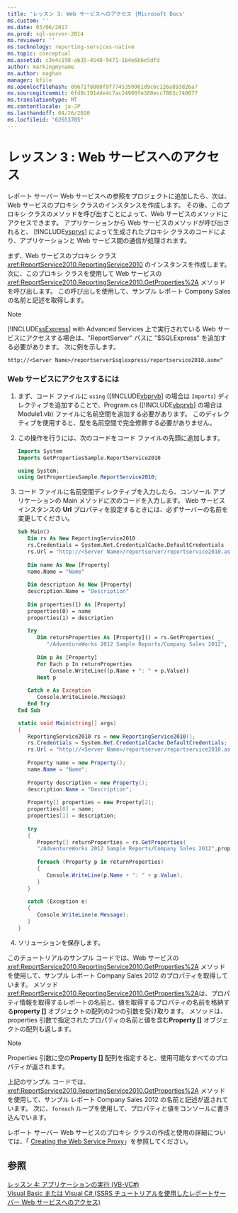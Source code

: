 ```yaml
---
title: 'レッスン 3: Web サービスへのアクセス |Microsoft Docs'
ms.custom: ''
ms.date: 03/06/2017
ms.prod: sql-server-2014
ms.reviewer: ''
ms.technology: reporting-services-native
ms.topic: conceptual
ms.assetid: c3e4c198-ab35-4548-9471-1b4e6b6e5dfd
author: markingmyname
ms.author: maghan
manager: kfile
ms.openlocfilehash: 09671f8880f9f7745359961d9c6c126a893d26a7
ms.sourcegitcommit: 6fd8c1914de4c7ac24900fe388ecc7883c740077
ms.translationtype: MT
ms.contentlocale: ja-JP
ms.lasthandoff: 04/26/2020
ms.locfileid: "62653785"
---
```

# <a name="lesson-3-accessing-the-web-service"></a>レッスン 3 : Web サービスへのアクセス
  レポート サーバー Web サービスへの参照をプロジェクトに追加したら、次は、Web サービスのプロキシ クラスのインスタンスを作成します。 その後、このプロキシ クラスのメソッドを呼び出すことによって、Web サービスのメソッドにアクセスできます。 アプリケーションから Web サービスのメソッドが呼び出されると、 [!INCLUDE[vsprvs](../includes/vsprvs-md.md)] によって生成されたプロキシ クラスのコードにより、アプリケーションと Web サービス間の通信が処理されます。  
  
 まず、Web サービスのプロキシ クラス <xref:ReportService2010.ReportingService2010> のインスタンスを作成します。 次に、このプロキシ クラスを使用して Web サービスの <xref:ReportService2010.ReportingService2010.GetProperties%2A> メソッドを呼び出します。 この呼び出しを使用して、サンプル レポート Company Sales の名前と記述を取得します。  
  
> [!NOTE]  
>  [!INCLUDE[ssExpress](../includes/ssexpress-md.md)] with Advanced Services 上で実行されている Web サービスにアクセスする場合は、"ReportServer" パスに "$SQLExpress" を追加する必要があります。 次に例を示します。  
>   
>  `http://<Server Name>/reportserver$sqlexpress/reportservice2010.asmx"`  
  
### <a name="to-access-the-web-service"></a>Web サービスにアクセスするには  
  
1.  まず、コード ファイルに `using` ([!INCLUDE[vbprvb](../includes/vbprvb-md.md)] の場合は `Imports`) ディレクティブを追加することで、Program.cs ([!INCLUDE[vbprvb](../includes/vbprvb-md.md)] の場合は Module1.vb) ファイルに名前空間を追加する必要があります。 このディレクティブを使用すると、型を名前空間で完全修飾する必要がありません。  
  
2.  この操作を行うには、次のコードをコード ファイルの先頭に追加します。  
  
    ```vb  
    Imports System  
    Imports GetPropertiesSample.ReportService2010  
    ```  
  
    ```csharp  
    using System;  
    using GetPropertiesSample.ReportService2010;  
    ```  
  
3.  コード ファイルに名前空間ディレクティブを入力したら、コンソール アプリケーションの Main メソッドに次のコードを入力します。 Web サービス インスタンスの **Url** プロパティを設定するときには、必ずサーバーの名前を変更してください。  
  
    ```vb  
    Sub Main()  
       Dim rs As New ReportingService2010  
       rs.Credentials = System.Net.CredentialCache.DefaultCredentials  
       rs.Url = "http://<Server Name>/reportserver/reportservice2010.asmx"  
  
       Dim name As New [Property]  
       name.Name = "Name"  
  
       Dim description As New [Property]  
       description.Name = "Description"  
  
       Dim properties(1) As [Property]  
       properties(0) = name  
       properties(1) = description  
  
       Try  
          Dim returnProperties As [Property]() = rs.GetProperties( _  
             "/AdventureWorks 2012 Sample Reports/Company Sales 2012", properties)  
  
          Dim p As [Property]  
          For Each p In returnProperties  
              Console.WriteLine((p.Name + ": " + p.Value))  
          Next p  
  
       Catch e As Exception  
          Console.WriteLine(e.Message)  
       End Try  
    End Sub  
    ```  
  
    ```csharp  
    static void Main(string[] args)  
    {  
       ReportingService2010 rs = new ReportingService2010();  
       rs.Credentials = System.Net.CredentialCache.DefaultCredentials;  
       rs.Url = "http://<Server Name>/reportserver/reportservice2010.asmx";  
  
       Property name = new Property();  
       name.Name = "Name";  
  
       Property description = new Property();  
       description.Name = "Description";  
  
       Property[] properties = new Property[2];  
       properties[0] = name;  
       properties[1] = description;  
  
       try  
       {  
          Property[] returnProperties = rs.GetProperties(  
          "/AdventureWorks 2012 Sample Reports/Company Sales 2012",properties);  
  
          foreach (Property p in returnProperties)  
          {  
             Console.WriteLine(p.Name + ": " + p.Value);  
          }  
       }  
  
       catch (Exception e)  
       {  
          Console.WriteLine(e.Message);  
       }  
    }  
    ```  
  
4.  ソリューションを保存します。  
  
 このチュートリアルのサンプル コードでは、Web サービスの <xref:ReportService2010.ReportingService2010.GetProperties%2A> メソッドを使用して、サンプル レポート Company Sales 2012 のプロパティを取得しています。 メソッド<xref:ReportService2010.ReportingService2010.GetProperties%2A>は、プロパティ情報を取得するレポートの名前と、値を取得するプロパティの名前を格納する**property []** オブジェクトの配列の2つの引数を受け取ります。 メソッドは、properties 引数で指定されたプロパティの名前と値を含む**Property []** オブジェクトの配列も返します。  
  
> [!NOTE]  
>  Properties 引数に空の**Property []** 配列を指定すると、使用可能なすべてのプロパティが返されます。  
  
 上記のサンプル コードでは、<xref:ReportService2010.ReportingService2010.GetProperties%2A> メソッドを使用して、サンプル レポート Company Sales 2012 の名前と記述が返されています。 次に、`foreach` ループを使用して、プロパティと値をコンソールに書き込んでいます。  
  
 レポート サーバー Web サービスのプロキシ クラスの作成と使用の詳細については、「 [Creating the Web Service Proxy](../reporting-services/report-server-web-service/net-framework/creating-the-web-service-proxy.md)」を参照してください。  
  
## <a name="see-also"></a>参照  
 [レッスン 4: アプリケーションの実行 &#40;VB-VC&#35;&#41;](../../2014/tutorials/lesson-4-running-the-application-vb-vcsharp.md)   
 [Visual Basic または Visual C&#35; &#40;SSRS チュートリアルを使用したレポートサーバー Web サービスへのアクセス&#41;](../../2014/tutorials/access-report-server-web-service-vb-vcsharp-ssrs-tutorial.md)  
  
  
